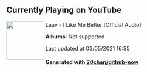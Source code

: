 ## Currently Playing on YouTube

[<img align="left" width="100" src="">](https://www.youtube.com/channel/UCfLdIEPs1tYj4ieEdJnyNyw)

Lauv - I Like Me Better [Official Audio]

**Albums**: Not supported

Last updated at 03/05/2021 16:55

#### Generated with [20chan/github-now](https://github.com/20chan/github-now)


<!--
**20chan/20chan** is a ✨ _special_ ✨ repository because its `README.md` (this file) appears on your GitHub profile.

Here are some ideas to get you started:

- 🔭 I’m currently working on ...
- 🌱 I’m currently learning ...
- 👯 I’m looking to collaborate on ...
- 🤔 I’m looking for help with ...
- 💬 Ask me about ...
- 📫 How to reach me: ...
- 😄 Pronouns: ...
- ⚡ Fun fact: ...
-->
